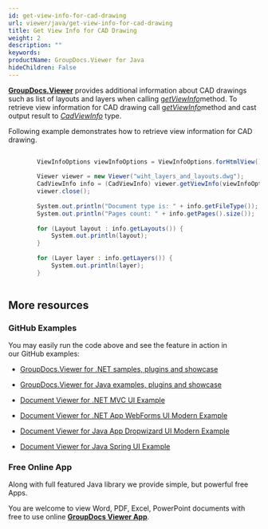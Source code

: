 ```yaml
---
id: get-view-info-for-cad-drawing
url: viewer/java/get-view-info-for-cad-drawing
title: Get View Info for CAD Drawing
weight: 2
description: ""
keywords: 
productName: GroupDocs.Viewer for Java
hideChildren: False
---
```

[**GroupDocs.Viewer**](https://products.groupdocs.com/viewer/java) provides additional information about CAD drawings such as list of layouts and layers when calling [g*etViewInfo*](https://apireference.groupdocs.com/java/viewer/com.groupdocs.viewer/Viewer#getViewInfo(com.groupdocs.viewer.options.ViewInfoOptions))method. To retrieve view information for CAD drawing call [g*etViewInfo*](https://apireference.groupdocs.com/java/viewer/com.groupdocs.viewer/Viewer#getViewInfo(com.groupdocs.viewer.options.ViewInfoOptions))method and cast output result to *[CadViewInfo](https://apireference.groupdocs.com/java/viewer/com.groupdocs.viewer.results/CadViewInfo)* type.

Following example demonstrates how to retrieve view information for CAD drawing.

```csharp
           
		ViewInfoOptions viewInfoOptions = ViewInfoOptions.forHtmlView();
 
        Viewer viewer = new Viewer("wiht_layers_and_layouts.dwg");
        CadViewInfo info = (CadViewInfo) viewer.getViewInfo(viewInfoOptions);
        viewer.close();
 
        System.out.println("Document type is: " + info.getFileType());
        System.out.println("Pages count: " + info.getPages().size());
 
        for (Layout layout : info.getLayouts()) {
            System.out.println(layout);
        }
 
        for (Layer layer : info.getLayers()) {
            System.out.println(layer);
        }
      

```

## More resources

### GitHub Examples

You may easily run the code above and see the feature in action in our GitHub examples:

*   [GroupDocs.Viewer for .NET samples, plugins and showcase](https://github.com/groupdocs-viewer/GroupDocs.Viewer-for-.NET)
    
*   [GroupDocs.Viewer for Java examples, plugins and showcase](https://github.com/groupdocs-viewer/GroupDocs.Viewer-for-Java)
    
*   [Document Viewer for .NET MVC UI Example](https://github.com/groupdocs-viewer/GroupDocs.Viewer-for-.NET-MVC) 
    
*   [Document Viewer for .NET App WebForms UI Modern Example](https://github.com/groupdocs-viewer/GroupDocs.Viewer-for-.NET-WebForms)
    
*   [Document Viewer for Java App Dropwizard UI Modern Example](https://github.com/groupdocs-viewer/GroupDocs.Viewer-for-Java-Dropwizard)
    
*   [Document Viewer for Java Spring UI Example](https://github.com/groupdocs-viewer/GroupDocs.Viewer-for-Java-Spring)
    

### Free Online App

Along with full featured Java library we provide simple, but powerful free Apps.

You are welcome to view Word, PDF, Excel, PowerPoint documents with free to use online **[GroupDocs Viewer App](https://products.groupdocs.app/viewer)**.
